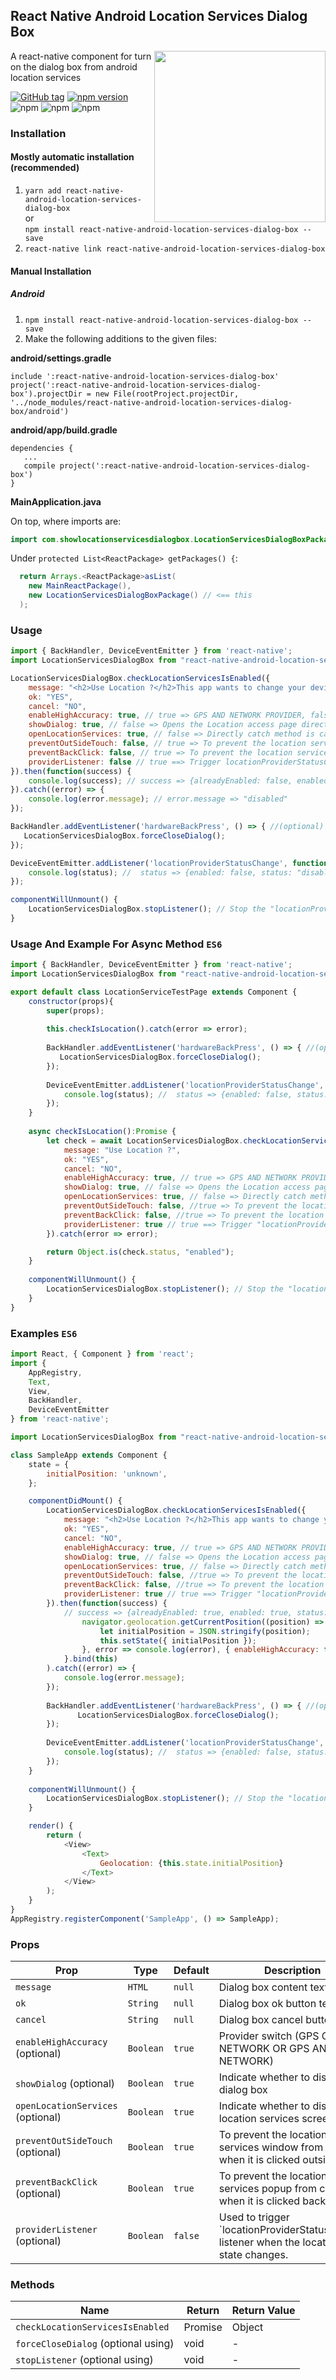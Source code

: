 ## React Native Android Location Services Dialog Box
<img width="274px" align="right" src="https://raw.githubusercontent.com/webyonet/react-native-android-location-services-dialog-box/master/demo.gif" />

A react-native component for turn on the dialog box from android location services


[![GitHub tag](https://img.shields.io/github/tag/webyonet/react-native-android-location-services-dialog-box.svg)](https://github.com/webyonet/react-native-android-location-services-dialog-box)
[![npm version](https://badge.fury.io/js/react-native-android-location-services-dialog-box.svg)](https://badge.fury.io/js/react-native-android-location-services-dialog-box)
![npm](https://img.shields.io/npm/dm/react-native-android-location-services-dialog-box.svg)
![npm](https://img.shields.io/npm/dt/react-native-android-location-services-dialog-box.svg)
![npm](https://img.shields.io/npm/l/react-native-android-location-services-dialog-box.svg)

### Installation

#### Mostly automatic installation (recommended)

1. `yarn add react-native-android-location-services-dialog-box`
<br/>or<br/>
`npm install react-native-android-location-services-dialog-box --save`
2. `react-native link react-native-android-location-services-dialog-box`

#### Manual Installation

##### Android

1. `npm install react-native-android-location-services-dialog-box --save`
2. Make the following additions to the given files:

**android/settings.gradle**

```
include ':react-native-android-location-services-dialog-box'
project(':react-native-android-location-services-dialog-box').projectDir = new File(rootProject.projectDir, '../node_modules/react-native-android-location-services-dialog-box/android')
```

**android/app/build.gradle**

```
dependencies {
   ...
   compile project(':react-native-android-location-services-dialog-box')
}
```

**MainApplication.java**

On top, where imports are:
```java
import com.showlocationservicesdialogbox.LocationServicesDialogBoxPackage;
```

Under `protected List<ReactPackage> getPackages() {`:  
```java
  return Arrays.<ReactPackage>asList(
    new MainReactPackage(),
    new LocationServicesDialogBoxPackage() // <== this
  );
```

### Usage

```javascript
import { BackHandler, DeviceEventEmitter } from 'react-native';
import LocationServicesDialogBox from "react-native-android-location-services-dialog-box";

LocationServicesDialogBox.checkLocationServicesIsEnabled({
    message: "<h2>Use Location ?</h2>This app wants to change your device settings:<br/><br/>Use GPS, Wi-Fi, and cell network for location<br/><br/><a href='#'>Learn more</a>",
    ok: "YES",
    cancel: "NO",
    enableHighAccuracy: true, // true => GPS AND NETWORK PROVIDER, false => GPS OR NETWORK PROVIDER
    showDialog: true, // false => Opens the Location access page directly
    openLocationServices: true, // false => Directly catch method is called if location services are turned off
    preventOutSideTouch: false, // true => To prevent the location services window from closing when it is clicked outside
    preventBackClick: false, // true => To prevent the location services popup from closing when it is clicked back button
    providerListener: false // true ==> Trigger locationProviderStatusChange listener when the location state changes
}).then(function(success) {
    console.log(success); // success => {alreadyEnabled: false, enabled: true, status: "enabled"}
}).catch((error) => {
    console.log(error.message); // error.message => "disabled"
});

BackHandler.addEventListener('hardwareBackPress', () => { //(optional) you can use it if you need it
   LocationServicesDialogBox.forceCloseDialog();
});

DeviceEventEmitter.addListener('locationProviderStatusChange', function(status) { // only trigger when "providerListener" is enabled
    console.log(status); //  status => {enabled: false, status: "disabled"} or {enabled: true, status: "enabled"}
});

componentWillUnmount() {
    LocationServicesDialogBox.stopListener(); // Stop the "locationProviderStatusChange" listener
}
```

### Usage And Example For Async Method `ES6`

```javascript
import { BackHandler, DeviceEventEmitter } from 'react-native';
import LocationServicesDialogBox from "react-native-android-location-services-dialog-box";

export default class LocationServiceTestPage extends Component {
    constructor(props){
        super(props);
        
        this.checkIsLocation().catch(error => error);
        
        BackHandler.addEventListener('hardwareBackPress', () => { //(optional) you can use it if you need it
           LocationServicesDialogBox.forceCloseDialog();
        });
        
        DeviceEventEmitter.addListener('locationProviderStatusChange', function(status) { // only trigger when "providerListener" is enabled
            console.log(status); //  status => {enabled: false, status: "disabled"} or {enabled: true, status: "enabled"}
        });
    }
    
    async checkIsLocation():Promise {
        let check = await LocationServicesDialogBox.checkLocationServicesIsEnabled({
            message: "Use Location ?",
            ok: "YES",
            cancel: "NO",
            enableHighAccuracy: true, // true => GPS AND NETWORK PROVIDER, false => GPS OR NETWORK PROVIDER
            showDialog: true, // false => Opens the Location access page directly
            openLocationServices: true, // false => Directly catch method is called if location services are turned off
            preventOutSideTouch: false, //true => To prevent the location services window from closing when it is clicked outside
            preventBackClick: false, //true => To prevent the location services popup from closing when it is clicked back button
            providerListener: true // true ==> Trigger "locationProviderStatusChange" listener when the location state changes
        }).catch(error => error);

        return Object.is(check.status, "enabled");
    }
    
    componentWillUnmount() {
        LocationServicesDialogBox.stopListener(); // Stop the "locationProviderStatusChange" listener
    }   
}
```

### Examples `ES6`
```javascript
import React, { Component } from 'react';
import {
    AppRegistry,
    Text,
    View,
    BackHandler,
    DeviceEventEmitter
} from 'react-native';

import LocationServicesDialogBox from "react-native-android-location-services-dialog-box";

class SampleApp extends Component {
    state = {
        initialPosition: 'unknown',
    };

    componentDidMount() {
        LocationServicesDialogBox.checkLocationServicesIsEnabled({
            message: "<h2>Use Location ?</h2>This app wants to change your device settings:<br/><br/>Use GPS, Wi-Fi, and cell network for location<br/><br/><a href='#'>Learn more</a>",
            ok: "YES",
            cancel: "NO",
            enableHighAccuracy: true, // true => GPS AND NETWORK PROVIDER, false => GPS OR NETWORK PROVIDER
            showDialog: true, // false => Opens the Location access page directly
            openLocationServices: true, // false => Directly catch method is called if location services are turned off
            preventOutSideTouch: false, //true => To prevent the location services popup from closing when it is clicked outside
            preventBackClick: false, //true => To prevent the location services popup from closing when it is clicked back button
            providerListener: true // true ==> Trigger "locationProviderStatusChange" listener when the location state changes
        }).then(function(success) {
            // success => {alreadyEnabled: true, enabled: true, status: "enabled"} 
                navigator.geolocation.getCurrentPosition((position) => {
                    let initialPosition = JSON.stringify(position);
                    this.setState({ initialPosition });
                }, error => console.log(error), { enableHighAccuracy: false, timeout: 20000, maximumAge: 1000 });
            }.bind(this)
        ).catch((error) => {
            console.log(error.message);
        });
        
        BackHandler.addEventListener('hardwareBackPress', () => { //(optional) you can use it if you need it
               LocationServicesDialogBox.forceCloseDialog();
        });
        
        DeviceEventEmitter.addListener('locationProviderStatusChange', function(status) { // only trigger when "providerListener" is enabled
            console.log(status); //  status => {enabled: false, status: "disabled"} or {enabled: true, status: "enabled"}
        });
    }
    
    componentWillUnmount() {
        LocationServicesDialogBox.stopListener(); // Stop the "locationProviderStatusChange" listener
    } 

    render() {
        return (
            <View>
                <Text>
                    Geolocation: {this.state.initialPosition}
                </Text>
            </View>
        );
    }
}
AppRegistry.registerComponent('SampleApp', () => SampleApp);
```

### Props

| Prop                              | Type        | Default     | Description                                                                              |
|-----------------------------------|-------------|-------------|------------------------------------------------------------------------------------------|
|`message`                          |`HTML`       |`null`       |Dialog box content text                                                                   |
|`ok`                               |`String`     |`null`       |Dialog box ok button text                                                                 |
|`cancel`                           |`String`     |`null`       |Dialog box cancel button text                                                             |
|`enableHighAccuracy` (optional)    |`Boolean`    |`true`       |Provider switch (GPS OR NETWORK OR GPS AND NETWORK)                                       |
|`showDialog` (optional)            |`Boolean`    |`true`       |Indicate whether to display the dialog box                                                |
|`openLocationServices` (optional)  |`Boolean`    |`true`       |Indicate whether to display the location services screen                                  |
|`preventOutSideTouch` (optional)   |`Boolean`    |`true`       |To prevent the location services window from closing when it is clicked outside           |
|`preventBackClick` (optional)      |`Boolean`    |`true`       |To prevent the location services popup from closing when it is clicked back button        |
|`providerListener` (optional)      |`Boolean`    |`false`      |Used to trigger `locationProviderStatusChange listener when the location state changes.  |

### Methods

| Name                               | Return             | Return Value     |
|------------------------------------|--------------------|------------------|
|`checkLocationServicesIsEnabled`    | Promise            | Object           |
|`forceCloseDialog` (optional using) | void               | -                |
|`stopListener` (optional using)     | void               | -                |
